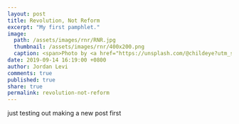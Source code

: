 ```yaml
---
layout: post
title: Revolution, Not Reform
excerpt: "My first pamphlet."
image: 
  path: /assets/images/rnr/RNR.jpg
  thumbnail: /assets/images/rnr/400x200.png
  caption: <span>Photo by <a href="https://unsplash.com/@childeye?utm_source=unsplash&amp;utm_medium=referral&amp;utm_content=creditCopyText">Alexis Fauvet</a> on <a href="https://unsplash.com/?utm_source=unsplash&amp;utm_medium=referral&amp;utm_content=creditCopyText">Unsplash</a></span>
date: 2019-09-14 16:19:00 +0800
author: Jordan Levi
comments: true
published: true
share: true
permalink: revolution-not-reform
---
```

<head>
 <meta name="twitter:card" content="summary_large_image" />
 <meta name="twitter:site" content="@swaminetero" />
</head>
just testing out making a new post first
